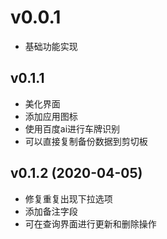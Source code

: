 # v0.0.1

* 基础功能实现

## v0.1.1

* 美化界面
* 添加应用图标
* 使用百度ai进行车牌识别
* 可以直接复制备份数据到剪切板

## v0.1.2 (2020-04-05)

* 修复重复出现下拉选项
* 添加备注字段
* 可在查询界面进行更新和删除操作

